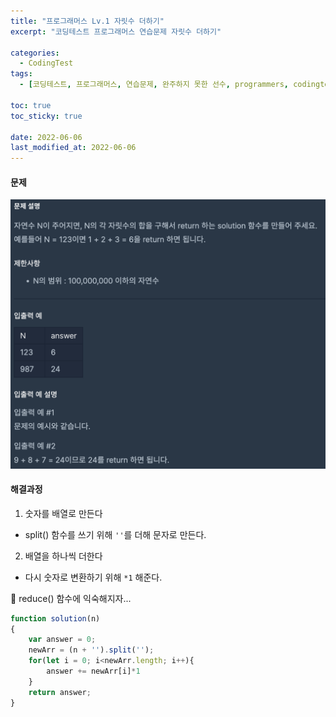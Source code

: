 ```yaml
---
title: "프로그래머스 Lv.1 자릿수 더하기"
excerpt: "코딩테스트 프로그래머스 연습문제 자릿수 더하기"

categories:
  - CodingTest
tags:
  - [코딩테스트, 프로그래머스, 연습문제, 완주하지 못한 선수, programmers, codingtest, 코딩테스트 연습]

toc: true
toc_sticky: true
 
date: 2022-06-06
last_modified_at: 2022-06-06
---
```


#### 문제
![15](/assets/images/15.png)

#### 해결과정
1. 숫자를 배열로 만든다
  * split() 함수를 쓰기 위해 `''`를 더해 문자로 만든다.
2. 배열을 하나씩 더한다
  * 다시 숫자로 변환하기 위해 `*1` 해준다.

:pushpin: reduce() 함수에 익숙해지자...

```javascript
function solution(n)
{
    var answer = 0;
    newArr = (n + '').split('');
    for(let i = 0; i<newArr.length; i++){
        answer += newArr[i]*1
    }
    return answer;
}
```
